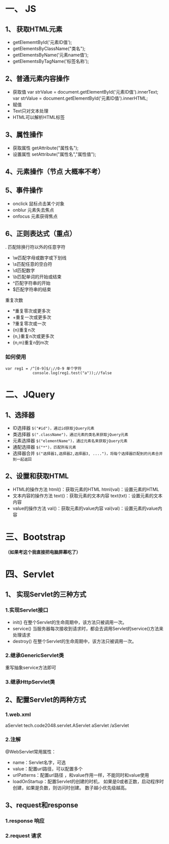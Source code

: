 # 一、 JS
## 1、 获取HTML元素
- getElememtById('元素ID值');
- getElementsByClassName("类名");
- getElementsByName('元素name值');
- getElementsByTagName('标签名称');

## 2、普通元素内容操作
- 获取值
var strValue = document.getElementById('元素ID值').innerText;
var strValue = document.getElementById('元素ID值').innerHTML;
- 赋值
- Text只对文本处理
- HTML可以解析HTML标签

## 3、属性操作
- 获取属性 getAttribute("属性名");
- 设置属性 setAttribute("属性名","属性值");

## 4、元素操作（节点 大概率不考）
## 5、事件操作
- onclick 鼠标点击某个对象
- onblur 元素失去焦点
- onfocus 元素获得焦点

## 6、正则表达式（重点）

. 匹配除换行符以外的任意字符
- \w匹配字母或数字或下划线
- \s匹配任意的空白符
- \d匹配数字
- \b匹配单词的开始或结束
- ^匹配字符串的开始
- $匹配字符串的结束

重复次数
- \*重复零次或更多次
- +重复一次或更多次
- ?重复零次或一次
- {n}重复n次
- {n,}重复n次或更多次
- {n,m}重复n到m次

### 如何使用
~~~
var reg1 = /^[0-9]$/;//0-9 单个字符
			console.log(reg1.test("a"));//false
~~~

# 二、JQuery
## 1、选择器
- ID选择器
``$("#id")，通过id获取jQuery元素``
- 类选择器
``$(".className")，通过元素的类名来获取jQuery元素``
- 元素选择器
``$("elementName")，通过元素名来获取jQuery元素``
- 通配选择器
``$("*")，匹配所有元素``
- 选择器合并
``$("选择器1,选择器2,选择器3, ....")，将每个选择器匹配到的元素合并到一起返回``
## 2、设置和获取HTML
- HTML的操作方法
html()：获取元素的HTML
html(val)：设置元素的HTML
- 文本内容的操作方法
text()：获取元素的文本内容
text(txt)：设置元素的文本内容
- value的操作方法
val()：获取元素的value内容
val(val)：设置元素的value内容
# 三、Bootstrap
**（如果考这个我直接把电脑屏幕吃了）**
# 四、Servlet
## 1、 实现Servlet的三种方式
### 1.实现Servlet接口
- init()
在整个Servlet的生命周期中，该方法只被调用一次。
- service()
当服务器每次接收到请求时，都会去调用Servlet的service()方法来处理请求
- destroy()
在整个Servlet的生命周期中，该方法只被调用一次。
### 2.继承GenericServlet类
重写抽象service方法即可
### 3.继承HttpServlet类
## 2、配置Servlet的两种方式
### 1.web.xml
<!-- 1、添加servlet节点 -->
<servlet>
    <!-- Servlet的名字，和2中的名字必须一致 -->
    <servlet-name>aServlet</servlet-name>
    <!-- Servlet的全类名 -->
    <servlet-class>tech.code2048.servlet.AServlet</servlet-class>
</servlet>
<!-- 2、添加servlet-mapping节点 -->
<servlet-mapping>
    <!-- Servlet的名字，和1中的名字必须一致 -->
    <servlet-name>aServlet</servlet-name>
    <!-- Servlet的访问路径，通过该路径可以访问doServlet的Get或doPost方法 -->
    <url-pattern>/aServlet</url-pattern>
</servlet-mapping>

### 2.注解
@WebServlet常用属性：
- name：Servlet名字，可选
- value：配置url路径，可以配置多个
- urlPatterns：配置url路径 ，和value作用一样，不能同时和value使用
- loadOnStartup：配置Servlet的创建的时机， 如果是0或者正数，启动程序时创建，如果是负数，则访问时创建。 数子越小优先级越高。

## 3、request和response
### 1.response 响应
### 2.request 请求
